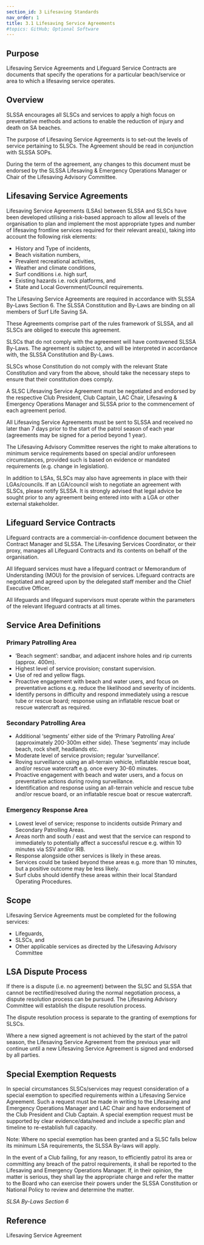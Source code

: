 ```yaml
---
section_id: 3 Lifesaving Standards
nav_order: 1
title: 3.1 Lifesaving Service Agreements
#topics: GitHub; Optional Software
---
```


## Purpose

Lifesaving Service Agreements and Lifeguard Service Contracts are documents that specify the operations for a particular beach/service or area to which a lifesaving service operates.

## Overview

SLSSA encourages all SLSCs and services to apply a high focus on preventative methods and actions to enable the reduction of injury and death on SA beaches.

The purpose of Lifesaving Service Agreements is to set-out the levels of service pertaining to SLSCs. The Agreement should be read in conjunction with SLSSA SOPs.

During the term of the agreement, any changes to this document must be endorsed by the SLSSA Lifesaving & Emergency Operations Manager or Chair of the Lifesaving Advisory Committee.

## Lifesaving Service Agreements

Lifesaving Service Agreements (LSAs) between SLSSA and SLSCs have been developed utilising a risk-based approach to allow all levels of the organisation to plan and implement the most appropriate types and number of lifesaving frontline services required for their relevant area(s), taking into account the following risk elements:

- History and Type of incidents,
- Beach visitation numbers,
- Prevalent recreational activities,
- Weather and climate conditions,
- Surf conditions i.e. high surf,
- Existing hazards i.e. rock platforms, and
- State and Local Government/Council requirements.

The Lifesaving Service Agreements are required in accordance with SLSSA By-Laws Section 6. The SLSSA Constitution and By-Laws are binding on all members of Surf Life Saving SA.

These Agreements comprise part of the rules framework of SLSSA, and all SLSCs are obliged to execute this agreement.

SLSCs that do not comply with the agreement will have contravened SLSSA By-Laws. The agreement is subject to, and will be interpreted in accordance with, the SLSSA Constitution and By-Laws.

SLSCs whose Constitution do not comply with the relevant State Constitution and vary from the above, should take the necessary steps to ensure that their constitution does comply.

A SLSC Lifesaving Service Agreement must be negotiated and endorsed by the respective Club President, Club Captain, LAC Chair, Lifesaving & Emergency Operations Manager and SLSSA prior to the commencement of each agreement period.

All Lifesaving Service Agreements must be sent to SLSSA and received no later than 7 days prior to the start of the patrol season of each year (agreements may be signed for a period beyond 1 year).

The Lifesaving Advisory Committee reserves the right to make alterations to minimum service requirements based on special and/or unforeseen circumstances, provided such is based on evidence or mandated requirements (e.g. change in legislation).

In addition to LSAs, SLSCs may also have agreements in place with their LGAs/councils. If an LGA/council wish to negotiate an agreement with SLSCs, please notify SLSSA. It is strongly advised that legal advice be sought prior to any agreement being entered into with a LGA or other external stakeholder.

## Lifeguard Service Contracts

Lifeguard contracts are a commercial-in-confidence document between the Contract Manager and SLSSA. The Lifesaving Services Coordinator, or their proxy, manages all Lifeguard Contracts and its contents on behalf of the organisation.

All lifeguard services must have a lifeguard contract or Memorandum of Understanding (MOU) for the provision of services. Lifeguard contracts are negotiated and agreed upon by the delegated staff member and the Chief Executive Officer.

All lifeguards and lifeguard supervisors must operate within the parameters of the relevant lifeguard contracts at all times.

## Service Area Definitions

### Primary Patrolling Area

- ‘Beach segment’: sandbar, and adjacent inshore holes and rip currents (approx. 400m).
- Highest level of service provision; constant supervision.
- Use of red and yellow flags.
- Proactive engagement with beach and water users, and focus on preventative actions e.g. reduce the likelihood and severity of incidents.
- Identify persons in difficulty and respond immediately using a rescue tube or rescue board; response using an inflatable rescue boat or rescue watercraft as required.

### Secondary Patrolling Area

- Additional ‘segments’ either side of the ‘Primary Patrolling Area’ (approximately 200-300m either side). These ‘segments’ may include beach, rock shelf, headlands etc.
- Moderate level of service provision; regular ‘surveillance’.
- Roving surveillance using an all-terrain vehicle, inflatable rescue boat, and/or rescue watercraft e.g. once every 30-60 minutes.
- Proactive engagement with beach and water users, and a focus on preventative actions during roving surveillance.
- Identification and response using an all-terrain vehicle and rescue tube and/or rescue board, or an inflatable rescue boat or rescue watercraft.

### Emergency Response Area

- Lowest level of service; response to incidents outside Primary and Secondary Patrolling Areas.
- Areas north and south / east and west that the service can respond to immediately to potentially affect a successful rescue e.g. within 10 minutes via SSV and/or IRB.
- Response alongside other services is likely in these areas.
- Services could be tasked beyond these areas e.g. more than 10 minutes, but a positive outcome may be less likely.
- Surf clubs should identify these areas within their local Standard Operating Procedures.

## Scope

Lifesaving Service Agreements must be completed for the following services:

- Lifeguards,
- SLSCs, and
- Other applicable services as directed by the Lifesaving Advisory Committee

## LSA Dispute Process

If there is a dispute (i.e. no agreement) between the SLSC and SLSSA that cannot be rectified/resolved during the normal negotiation process, a dispute resolution process can be pursued. The Lifesaving Advisory Committee will establish the dispute resolution process.

The dispute resolution process is separate to the granting of exemptions for SLSCs.

Where a new signed agreement is not achieved by the start of the patrol season, the Lifesaving Service Agreement from the previous year will continue until a new Lifesaving Service Agreement is signed and endorsed by all parties.

## Special Exemption Requests

In special circumstances SLSCs/services may request consideration of a special exemption to specified requirements within a Lifesaving Service Agreement. Such a request must be made in writing to the Lifesaving and Emergency Operations Manager and LAC Chair and have endorsement of the Club President and Club Captain. A special exemption request must be supported by clear evidence/data/need and include a specific plan and timeline to re-establish full capacity.

Note: Where no special exemption has been granted and a SLSC falls below its minimum LSA requirements, the SLSSA By-laws will apply.

In the event of a Club failing, for any reason, to efficiently patrol its area or committing any breach of the patrol requirements, it shall be reported to the Lifesaving and Emergency Operations Manager. If, in their opinion, the matter is serious, they shall lay the appropriate charge and refer the matter to the Board who can exercise their powers under the SLSSA Constitution or National Policy to review and determine the matter.

_SLSA By-Laws Section 6_

## Reference

Lifesaving Service Agreement